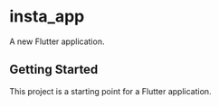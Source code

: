 # insta_app

A new Flutter application.

## Getting Started

This project is a starting point for a Flutter application.
